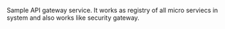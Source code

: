 Sample API gateway service. It works as registry of all micro serviecs in system and  also works like security gateway.